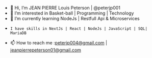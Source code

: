 - 👋 Hi, I’m JEAN PIERRE Louis Peterson | @peterjp001
- 👀 I’m interested in Basket-ball | Programming | Technology
- 🌱 I’m currently learning NodeJs | Restfull Api & Microservices
-     I have skills in NextJs | React | NodeJs | JavaScript | SQL| MariaDB
- 📫 How to reach me :peterjp004@gmail.com | jeanpierrepeterson01@gmail.com

<!---
peterjp001/peterjp001 is a ✨ special ✨ repository because its `README.md` (this file) appears on your GitHub profile.
You can click the Preview link to take a look at your changes.
--->
